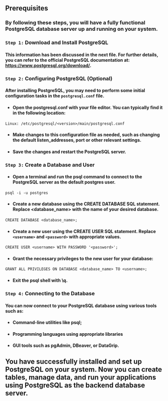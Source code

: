 ## Prerequisites
### By following these steps, you will have a fully functional PostgreSQL database server up and running on your system.

### `Step 1:` Download and Install PostgreSQL
#### This information has been discussed in the next file. For further details, you can refer to the official PostgreSQL documentation at: https://www.postgresql.org/download/.

### `Step 2:` Configuring PostgreSQL (Optional)
#### After installing PostgreSQL, you may need to perform some initial configuration tasks in the `postgresql.conf` file.
- #### Open the postgresql.conf with your file editor. You can typically find it in the following location: 
```
Linux: /etc/postgresql/<version>/main/postgresql.conf
```

- #### Make changes to this configuration file as needed, such as changing the default listen_addresses, port or other relevant settings.

- #### Save the changes and restart the PostgreSQL server.

### `Step 3:` Create a Database and User
- #### Open a terminal and run the psql command to connect to the PostgreSQL server as the default postgres user.
```
psql -i -u postgres
```
- #### Create a new database using the CREATE DATABASE SQL statement. Replace <database_name> with the name of your desired database.

```
CREATE DATABASE <database_name>;
```
- #### Create a new user using the CREATE USER SQL statement. Replace `<username>` and `<password>` with appropriate values.

```
CREATE USER <username> WITH PASSWORD '<password>';
```

- #### Grant the necessary privileges to the new user for your database:

```
GRANT ALL PRIVILEGES ON DATABASE <database_name> TO <username>;
```

- #### Exit the psql shell with \q.

### `Step 4:` Connecting to the Database
#### You can now connect to your PostgreSQL database using various tools such as:

- #### Command-line utilities like psql;
- #### Programming languages using appropriate libraries
- #### GUI tools such as pgAdmin, DBeaver, or DataGrip.

## You have successfully installed and set up PostgreSQL on your system. Now you can create tables, manage data, and run your applications using PostgreSQL as the backend database server.